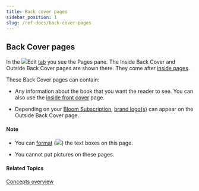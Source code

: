 ```yaml
---
title: Back cover pages
sidebar_position: 1
slug: /ref-docs/back-cover-pages
---
```


## Back Cover pages

In the ![](/ref-docs-assets/images/User_Interface/Tabs/EditTab.png)Edit [tab](../User_Interface/Tabs/Tabs_overview.md) you see the Pages pane. The Inside Back Cover and Outside Back Cover pages are shown there. They come after [inside pages](Inside_pages.md).

These Back Cover pages can contain:

-   Any information about the book that you want the reader to see. You can also use the [inside front cover](Front_Cover_page.md) page.
    
-   Depending on your [Bloom Subscription](../Tasks/Basic_tasks/Enter_Subscription_Code.md), [brand logo(s)](../Tasks/Edit_tasks/Enterprise/Custom_Branding.md) can appear on the Outside Back Cover page.
    

#### Note

-   You can [format](../User_Interface/Dialog_boxes/Format_dialog_box.md) (![](/ref-docs-assets/images/Tasks/Edit_tasks/TextBoxPropertiesStar.png)) the text boxes on this page.
    
-   You cannot put pictures on these pages.
    

#### Related Topics

[Concepts overview](Concepts_overview.md)